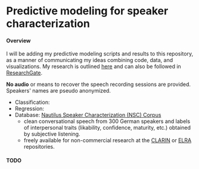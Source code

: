 # Predictive modeling for speaker characterization

#### Overview

I will be adding my predictive modeling scripts and results to this repository, as a manner of communicating my ideas combining code, data, and visualizations. My research is outlined [here](http://www.qu.tu-berlin.de/?id=lfernandez) and can also be followed in [ResearchGate](https://www.researchgate.net/profile/Laura_Fernandez_Gallardo).

**No audio** or means to recover the speech recording sessions are provided. Speakers' names are pseudo anonymized.

* Classification:
* Regression:
* Database:  [Nautilus Speaker Characterization (NSC) Corpus](http://www.qu.tu-berlin.de/?id=nsc-corpus) 
	* clean conversational speech from 300 German speakers and labels of interpersonal traits (likability, confidence, maturity, etc.) obtained by subjective listening. 
	* freely available for non-commercial research at the [CLARIN](hdl.handle.net/11022/1009-0000-0007-C05F-6) or [ELRA](http://catalog.elra.info/product_info.php?products_id=1318) repositories.



#### TODO